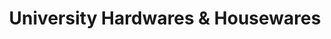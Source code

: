 ---
title: "University Hardwares & Housewares"
url: /new-york/university-hardwares-and-housewares/
shop: houseware
---
